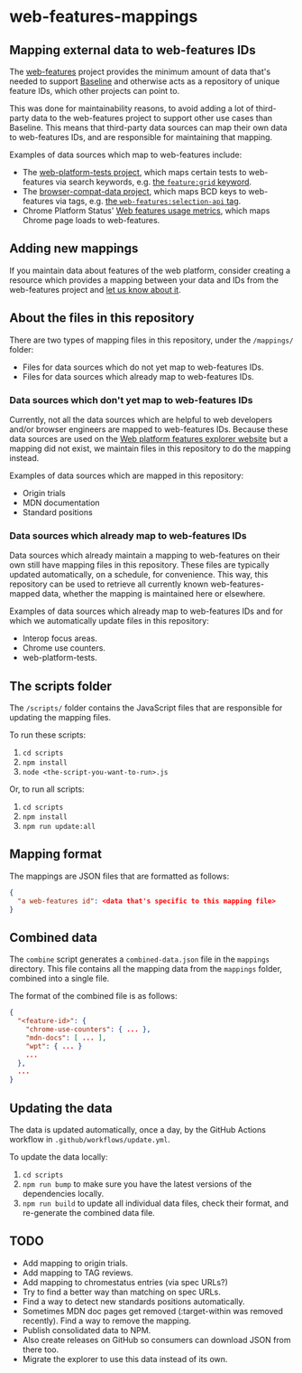 # web-features-mappings

## Mapping external data to web-features IDs

The [web-features](https://github.com/web-platform-dx/web-features) project provides the minimum amount of data that's needed to support [Baseline](https://web-platform-dx.github.io/web-features/) and otherwise acts as a repository of unique feature IDs, which other projects can point to.

This was done for maintainability reasons, to avoid adding a lot of third-party data to the web-features project to support other use cases than Baseline. This means that third-party data sources can map their own data to web-features IDs, and are responsible for maintaining that mapping.

Examples of data sources which map to web-features include:

* The [web-platform-tests project](https://wpt.fyi), which maps certain tests to web-features via search keywords, e.g. [the `feature:grid` keyword](https://wpt.fyi/results/?q=feature:grid).
* The [browser-compat-data project](https://github.com/mdn/browser-compat-data/), which maps BCD keys to web-features via tags, e.g. [the `web-features:selection-api` tag](https://github.com/search?q=repo%3Amdn%2Fbrowser-compat-data%20web-features%3Aselection-api&type=code).
* Chrome Platform Status' [Web features usage metrics](https://chromestatus.com/metrics/webfeature/popularity), which maps Chrome page loads to web-features.

## Adding new mappings

If you maintain data about features of the web platform, consider creating a resource which provides a mapping between your data and IDs from the web-features project and [let us know about it](https://github.com/web-platform-dx/web-features-mappings/issues).

## About the files in this repository

There are two types of mapping files in this repository, under the `/mappings/` folder:

* Files for data sources which do not yet map to web-features IDs.
* Files for data sources which already map to web-features IDs.

### Data sources which don't yet map to web-features IDs

Currently, not all the data sources which are helpful to web developers and/or browser engineers are mapped to web-features IDs. Because these data sources are used on the [Web platform features explorer website](https://web-platform-dx.github.io/web-features-explorer/) but a mapping did not exist, we maintain files in this repository to do the mapping instead.

Examples of data sources which are mapped in this repository:

* Origin trials
* MDN documentation
* Standard positions

### Data sources which already map to web-features IDs

Data sources which already maintain a mapping to web-features on their own still have mapping files in this repository. These files are typically updated automatically, on a schedule, for convenience. This way, this repository can be used to retrieve all currently known web-features-mapped data, whether the mapping is maintained here or elsewhere.

Examples of data sources which already map to web-features IDs and for which we automatically update files in this repository:

* Interop focus areas.
* Chrome use counters.
* web-platform-tests.

## The scripts folder

The `/scripts/` folder contains the JavaScript files that are responsible for updating the mapping files.

To run these scripts:

1. `cd scripts`
1. `npm install`
1. `node <the-script-you-want-to-run>.js`

Or, to run all scripts:

1. `cd scripts`
1. `npm install`
1. `npm run update:all`

## Mapping format

The mappings are JSON files that are formatted as follows:

```json
{
  "a web-features id": <data that's specific to this mapping file>
}
```

## Combined data

The `combine` script generates a `combined-data.json` file in the `mappings` directory. This file contains all the mapping data from the `mappings` folder, combined into a single file.

The format of the combined file is as follows:

```json
{
  "<feature-id>": {
    "chrome-use-counters": { ... },
    "mdn-docs": [ ... ],
    "wpt": { ... }
    ...
  },
  ...
}
```

## Updating the data

The data is updated automatically, once a day, by the GitHub Actions workflow in `.github/workflows/update.yml`.

To update the data locally:

1. `cd scripts`
1. `npm run bump` to make sure you have the latest versions of the dependencies locally.
1. `npm run build` to update all individual data files, check their format, and re-generate the combined data file.

## TODO

* Add mapping to origin trials.
* Add mapping to TAG reviews.
* Add mapping to chromestatus entries (via spec URLs?)
* Try to find a better way than matching on spec URLs.
* Find a way to detect new standards positions automatically.
* Sometimes MDN doc pages get removed (:target-within was removed recently). Find a way to remove the mapping.
* Publish consolidated data to NPM.
* Also create releases on GitHub so consumers can download JSON from there too.
* Migrate the explorer to use this data instead of its own.
